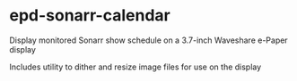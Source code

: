 # epd-sonarr-calendar

Display monitored Sonarr show schedule on a 3.7-inch Waveshare e-Paper display

Includes utility to dither and resize image files for use on the display